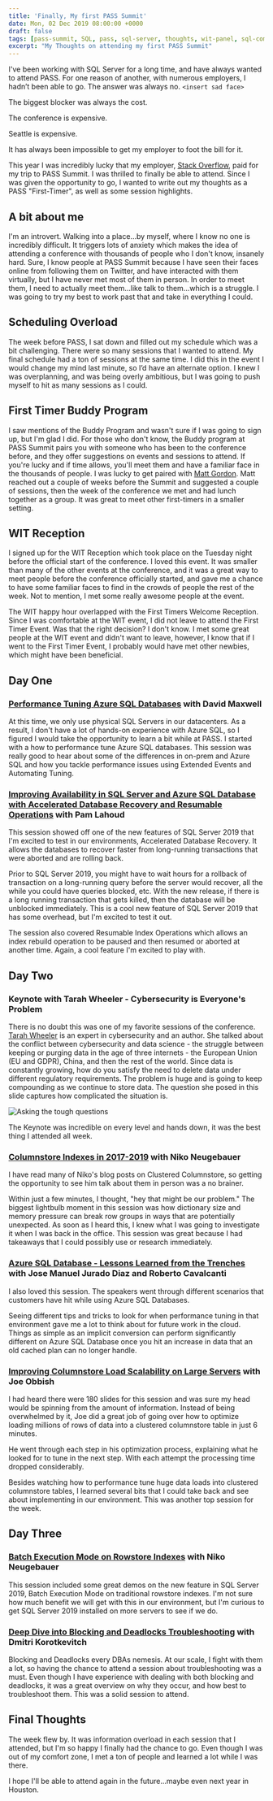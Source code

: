 ```yaml
---
title: 'Finally, My first PASS Summit'
date: Mon, 02 Dec 2019 08:00:00 +0000
draft: false
tags: [pass-summit, SQL, pass, sql-server, thoughts, wit-panel, sql-community, career, work-adventures]
excerpt: "My Thoughts on attending my first PASS Summit"
---
```


I've been working with SQL Server for a long time, and have always wanted to attend PASS. For one reason of another, with numerous employers, I hadn’t been able to go. The answer was always no. `<insert sad face>` 

The biggest blocker was always the cost.

The conference is expensive. 

Seattle is expensive. 

It has always been impossible to get my employer to foot the bill for it. 

This year I was incredibly lucky that my employer, [Stack Overflow](https://stackoverflow.com), paid for my trip to PASS Summit. I was thrilled to finally be able to attend. Since I was given the opportunity to go, I wanted to write out my thoughts as a PASS "First-Timer", as well as some session highlights. 

## A bit about me

I'm an introvert. Walking into a place...by myself, where I know no one is incredibly difficult. It triggers lots of anxiety which makes the idea of attending a conference with thousands of people who I don't know, insanely hard. Sure, I know people at PASS Summit because I have seen their faces online from following them on Twitter, and have interacted with them virtually, but I have never met most of them in person. In order to meet them, I need to actually meet them...like talk to them...which is a struggle. I was going to try my best to work past that and take in everything I could.

## Scheduling Overload

The week before PASS, I sat down and filled out my schedule which was a bit challenging. There were so many sessions that I wanted to attend. My final schedule had a ton of sessions at the same time. I did this in the event I would change my mind last minute, so I’d have an alternate option. I knew I was overplanning, and was being  overly ambitious, but I was going to push myself to hit as many sessions as I could. 

## First Timer Buddy Program

I saw mentions of the Buddy Program and wasn't sure if I was going to sign up, but I'm glad I did. For those who don't know, the Buddy program at PASS Summit pairs you with someone who has been to the conference before, and they offer suggestions on events and sessions to attend. If you're lucky and if time allows, you'll meet them and have a familiar face in the thousands of people. I was lucky to get paired with <a href="https://twitter.com/sqlatspeed" target="_blank">Matt Gordon</a>. Matt reached out a couple of weeks before the Summit and suggested a couple of sessions, then the week of the conference we met and had lunch together as a group. It was great to meet other first-timers in a smaller setting. 

## WIT Reception

I signed up for the WIT Reception which took place on the Tuesday night before the official start of the conference. I loved this event. It was smaller than many of the other events at the conference, and it was a great way to meet people before the conference officially started, and gave me a chance to have some familiar faces to find in the crowds of people the rest of the week. Not to mention, I met some really awesome people at the event. 

The WIT happy hour overlapped with the First Timers Welcome Reception. Since I was comfortable at the WIT event, I did not leave to attend the First Timer Event. Was that the right decision? I don't know. I met some great people at the WIT event and didn't want to leave, however, I know that if I went to the First Timer Event, I probably would have met other newbies, which might have been beneficial. 


## Day One

### <a href = "https://www.pass.org/summit/2019/Learn/SessionDetails.aspx?sid=92582" target="_blank">Performance Tuning Azure SQL Databases</a> with David Maxwell

At this time, we only use physical SQL Servers in our datacenters. As a result, I don't have a lot of hands-on experience with Azure SQL, so I figured I would take the opportunity to learn a bit while at PASS. I started with a how to performance tune Azure SQL databases. This session was really good to hear about some of the differences in on-prem and Azure SQL and how you tackle performance issues using Extended Events and Automating Tuning. 

### <a href="https://www.pass.org/summit/2019/Learn/SessionDetails.aspx?sid=98848" target="_blank">Improving Availability in SQL Server and Azure SQL Database with Accelerated Database Recovery and Resumable Operations</a> with Pam Lahoud

This session showed off one of the new features of SQL Server 2019 that I'm excited to test in our environments, Accelerated Database Recovery. It allows the databases to recover faster from long-running transactions that were aborted and are rolling back. 

Prior to SQL Server 2019, you might have to wait hours for a rollback of transaction on a long-running query before the server would recover, all the while you could have queries blocked, etc. With the new release, if there is a long running transaction that gets killed, then the database will be unblocked immediately. This is a cool new feature of SQL Server 2019 that has some overhead, but I'm excited to test it out. 

The session also covered Resumable Index Operations which allows an index rebuild operation to be paused and then resumed or aborted at another time. Again, a cool feature I'm excited to play with.


## Day Two

### Keynote with Tarah Wheeler - Cybersecurity is Everyone's Problem

There is no doubt this was one of my favorite sessions of the conference. <a href="https://twitter.com/tarah" target="_blank">Tarah Wheeler</a> is an expert in cybersecurity and an author. She talked about the conflict between cybersecurity and data science - the struggle between keeping or purging data in the age of three internets - the European Union (EU and GDPR), China, and then the rest of the world. Since data is constantly growing, how do you satisfy the need to delete data under different regulatory requirements. The problem is huge and is going to keep compounding as we continue to store data. The question she posed in this slide captures how complicated the situation is.

![Asking the tough questions](/image/2019/keynote_tarahwheeler.jpg)

The Keynote was incredible on every level and hands down, it was the best thing I attended all week.

### <a href="https://www.pass.org/summit/2019/Learn/SessionDetails.aspx?sid=92589" target="_blank">Columnstore Indexes in 2017-2019</a> with Niko Neugebauer

I have read many of Niko's blog posts on Clustered Columnstore, so getting the opportunity to see him talk about them in person was a no brainer. 

Within just a few minutes, I thought, "hey that might be our problem." The biggest lightbulb moment in this session was how dictionary size and memory pressure can break row groups in ways that are potentially unexpected. As soon as I heard this, I knew what I was going to investigate it when I was back in the office. This session was great because I had takeaways that I could possibly use or research immediately.

### <a href="https://www.pass.org/summit/2019/Learn/SessionDetails.aspx?sid=90954" target="_blank">Azure SQL Database - Lessons Learned from the Trenches</a> with Jose Manuel Jurado Diaz and Roberto Cavalcanti

I also loved this session. The speakers went through different scenarios that customers have hit while using Azure SQL Databases. 

Seeing different tips and tricks to look for when performance tuning in that environment gave me a lot to think about for future work in the cloud. Things as simple as an implicit conversion can perform significantly different on Azure SQL Database once you hit an increase in data that an old cached plan can no longer handle. 

### <a href="https://www.pass.org/summit/2019/Learn/SessionDetails.aspx?sid=91912" target="_blank">Improving Columnstore Load Scalability on Large Servers</a> with Joe Obbish

I had heard there were 180 slides for this session and was sure my head would be spinning from the amount of information. Instead of being overwhelmed by it, Joe did a great job of going over how to optimize loading millions of rows of data into a clustered columnstore table in just 6 minutes.

He went through each step in his optimization process, explaining what he looked for to tune in the next step. With each attempt the processing time dropped considerably. 

Besides watching how to performance tune huge data loads into clustered columnstore tables, I learned several bits that I could take back and see about implementing in our environment. This was another top session for the week. 

## Day Three

### <a href="https://www.pass.org/summit/2019/Learn/SessionDetails.aspx?sid=92529" target="_blank">Batch Execution Mode on Rowstore Indexes</a> with Niko Neugebauer</h4>

This session included some great demos on the new feature in SQL Server 2019, Batch Execution Mode on traditional rowstore indexes. I'm not sure how much benefit we will get with this in our environment, but I'm curious to get SQL Server 2019 installed on more servers to see if we do. 

### <a href="https://www.pass.org/summit/2019/Learn/SessionDetails.aspx?sid=92528" target="_blank">Deep Dive into Blocking and Deadlocks Troubleshooting</a> with Dmitri Korotkevitch

Blocking and Deadlocks every DBAs nemesis. At our scale, I fight with them a lot, so having the chance to attend a session about troubleshooting was a must. Even though I have experience with dealing with both blocking and deadlocks, it was a great overview on why they occur, and how best to troubleshoot them. This was a solid session to attend. 

## Final Thoughts

The week flew by. It was information overload in each session that I attended, but I'm so happy I finally had the chance to go. Even though I was out of my comfort zone, I met a ton of people and learned a lot while I was there. 

I hope I'll be able to attend again in the future...maybe even next year in Houston. 
